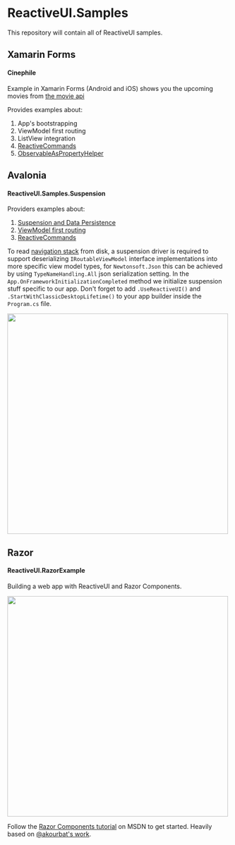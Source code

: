 ReactiveUI.Samples
==================

This repository will contain all of ReactiveUI samples.

## Xamarin Forms 

#### Cinephile

Example in Xamarin Forms (Android and iOS) shows you the upcoming movies from [the movie api](https://api.themoviedb.org/3)

Provides examples about: 

1. App's bootstrapping
2. ViewModel first routing
3. ListView integration
4. [ReactiveCommands](https://reactiveui.net/docs/handbook/commands/)
5. [ObservableAsPropertyHelper](https://reactiveui.net/docs/handbook/observable-as-property-helper/)

## Avalonia

#### ReactiveUI.Samples.Suspension

Providers examples about:

1. [Suspension and Data Persistence](https://reactiveui.net/docs/handbook/data-persistence/)
2. [ViewModel first routing](https://reactiveui.net/docs/handbook/routing/)
3. [ReactiveCommands](https://reactiveui.net/docs/handbook/commands/)

To read [navigation stack](https://reactiveui.net/docs/handbook/routing/) from disk, a suspension driver is required to support deserializing `IRoutableViewModel` interface implementations into more specific view model types, for `Newtonsoft.Json` this can be achieved by using `TypeNameHandling.All` json serialization setting. 
In the `App.OnFrameworkInitializationCompleted` method we initialize suspension stuff specific to our app. Don't forget to add `.UseReactiveUI()` and `.StartWithClassicDesktopLifetime()` to your app builder inside the `Program.cs` file.

<img width="500" src="https://hsto.org/webt/c2/pp/88/c2pp88h397pwscpwn-i8vnke6sw.gif">

## Razor

#### ReactiveUI.RazorExample

Building a web app with ReactiveUI and Razor Components.

<img width="500" src="https://i.gyazo.com/8bd953c633601e61c8a869631ba1d48e.gif">

Follow the [Razor Components tutorial](https://docs.microsoft.com/en-us/aspnet/core/razor-components/get-started?view=aspnetcore-3.0&tabs=visual-studio) on MSDN to get started. Heavily based on [@akourbat's work](https://github.com/akourbat/SampleRazorComponentsApp).